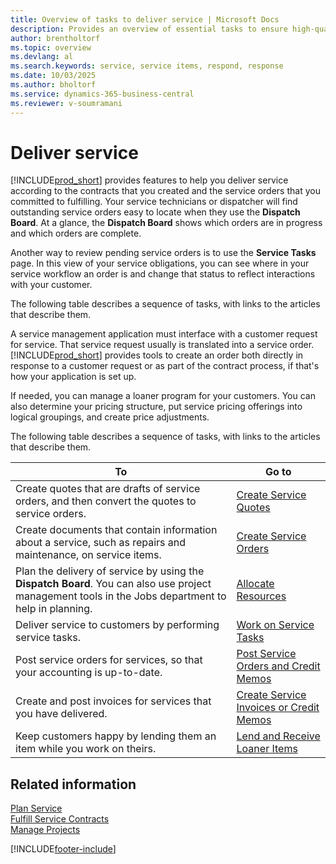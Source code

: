 ```yaml
---
title: Overview of tasks to deliver service | Microsoft Docs
description: Provides an overview of essential tasks to ensure high-quality service delivery and fulfillment of customer agreements.
author: brentholtorf
ms.topic: overview
ms.devlang: al
ms.search.keywords: service, service items, respond, response
ms.date: 10/03/2025
ms.author: bholtorf
ms.service: dynamics-365-business-central
ms.reviewer: v-soumramani
---
```


# Deliver service

[!INCLUDE[prod_short](includes/prod_short.md)] provides features to help you deliver service according to the contracts that you created and the service orders that you committed to fulfilling. Your service technicians or dispatcher will find outstanding service orders easy to locate when they use the **Dispatch Board**. At a glance, the **Dispatch Board** shows which orders are in progress and which orders are complete.  
  
Another way to review pending service orders is to use the **Service Tasks** page. In this view of your service obligations, you can see where in your service workflow an order is and change that status to reflect interactions with your customer.  
  
The following table describes a sequence of tasks, with links to the articles that describe them.

A service management application must interface with a customer request for service. That service request usually is translated into a service order. [!INCLUDE[prod_short](includes/prod_short.md)] provides tools to create an order both directly in response to a customer request or as part of the contract process, if that's how your application is set up.  
  
If needed, you can manage a loaner program for your customers. You can also determine your pricing structure, put service pricing offerings into logical groupings, and create price adjustments.  
  
The following table describes a sequence of tasks, with links to the articles that describe them.
  
|**To**|**Go to**|  
|------------|-------------|  
|Create quotes that are drafts of service orders, and then convert the quotes to service orders.|[Create Service Quotes](service-how-to-create-service-quotes.md)|
|Create documents that contain information about a service, such as repairs and maintenance, on service items.|[Create Service Orders](service-how-to-create-service-orders.md)|
|Plan the delivery of service by using the **Dispatch Board**. You can also use project management tools in the Jobs department to help in planning.|[Allocate Resources](service-how-to-allocate-resources.md)|  
|Deliver service to customers by performing service tasks.|[Work on Service Tasks](service-how-to-work-on-service-tasks.md)|  
|Post service orders for services, so that your accounting is up-to-date.|[Post Service Orders and Credit Memos](service-how-to-post-service-orders.md)|  
|Create and post invoices for services that you have delivered.|[Create Service Invoices or Credit Memos](service-how-create-invoices.md)|  
|Keep customers happy by lending them an item while you work on theirs.| [Lend and Receive Loaner Items](service-how-to-lend-receive-loaners.md)|
  
## Related information

[Plan Service](service-plan-service.md)  
[Fulfill Service Contracts](service-fulfill-service-contracts.md)  
[Manage Projects](projects-manage-projects.md)  

[!INCLUDE[footer-include](includes/footer-banner.md)]